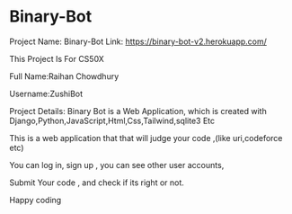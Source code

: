 # Binary-Bot
Project Name: Binary-Bot
Link: https://binary-bot-v2.herokuapp.com/

This Project Is For CS50X

Full Name:Raihan Chowdhury

Username:ZushiBot

Project Details:
Binary Bot is a Web Application, which is created with Django,Python,JavaScript,Html,Css,Tailwind,sqlite3 Etc

This is a web application that that will judge your code ,(like uri,codeforce etc)

You can log in, sign up , you can see other user accounts,

Submit Your code , and check if its right or not.


Happy coding
